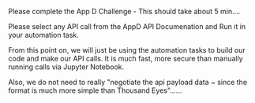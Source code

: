 Please complete the App D Challenge - This should take about 5 min....

Please select any API call from the AppD API Documenation and Run it in your automation task.

From this point on, we will just be using the automation tasks to build our code and make our API calls.
It is much fast, more secure than manually running calls via Jupyter Notebook.

Also, we do not need to really "negotiate the api payload data ~ since the format is much more simple than Thousand Eyes"......

